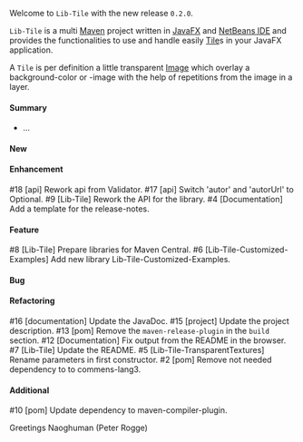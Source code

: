 Welcome to `Lib-Tile` with the new release `0.2.0`.

`Lib-Tile` is a multi [Maven] project written in [JavaFX] and [NetBeans IDE] and 
provides the functionalities to use and handle easily [Tile]s in your JavaFX 
application.

A `Tile` is per definition a little transparent [Image] which overlay a 
background-color or -image with the help of repetitions from the image in a 
layer.



#### Summary
* ...



#### New



#### Enhancement
#18 [api] Rework api from Validator.
#17 [api] Switch 'autor' and 'autorUrl' to Optional.
#9 [Lib-Tile] Rework the API for the library.
#4 [Documentation] Add a template for the release-notes.



#### Feature
#8 [Lib-Tile] Prepare libraries for Maven Central.
#6 [Lib-Tile-Customized-Examples] Add new library Lib-Tile-Customized-Examples.



#### Bug



#### Refactoring
#16 [documentation] Update the JavaDoc.
#15 [project] Update the project description.
#13 [pom] Remove the `maven-release-plugin` in the `build` section.
#12 [Documentation] Fix output from the README in the browser.
#7 [Lib-Tile] Update the README.
#5 [Lib-Tile-TransparentTextures] Rename parameters in first constructor.
#2 [pom] Remove not needed dependency to to commens-lang3.



#### Additional
#10 [pom] Update dependency to maven-compiler-plugin.



Greetings
Naoghuman (Peter Rogge)



[//]: # (Issues which will be integrated in this release)



[//]: # (Images)



[//]: # (Links)
[Image]:https://docs.oracle.com/javase/8/javafx/api/javafx/scene/image/Image.html
[JavaFX]:http://docs.oracle.com/javase/8/javase-clienttechnologies.htm
[Maven]:http://maven.apache.org/
[NetBeans IDE]:https://netbeans.org/
[Tile]:https://github.com/Naoghuman/lib-tile/blob/master/Lib-Tile-Core/src/main/java/com/github/naoghuman/lib/tile/core/Tile.java
